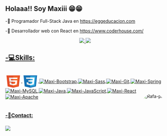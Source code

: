## Holaaa!! Soy Maxiii 😁😁
-🌱 Programador Full-Stack Java en https://eggeducacion.com

-🌱 Desarrollador web con React en https://www.coderhouse.com/

<div align="center">
  <a href="www.linkedin.com/in/maximilianocenteno">
  <img height="130em" src="https://github-readme-stats.vercel.app/api?username=kribly001&show_icons=true&theme=dracula&include_all_commits=true&count_private=true"/>
  <img height="130em" src="https://github-readme-stats.vercel.app/api/top-langs/?username=kribly001&layout=compact&langs_count=7&theme=dracula"/>
</div>
  <h2>-💻Skills:</h2>
  <div style="display: inline_block"><br>
  <img align="center" alt="Maxi-HTML" height="40" width="50" src="https://raw.githubusercontent.com/devicons/devicon/master/icons/html5/html5-original.svg">
  <img align="center" alt="Maxi-CSS" height="40" width="50" src="https://raw.githubusercontent.com/devicons/devicon/master/icons/css3/css3-original.svg">
  <img align="center" alt="Maxi-Bootstrap" height="40" width="50" src="https://cdn.jsdelivr.net/gh/devicons/devicon/icons/bootstrap/bootstrap-original.svg">
  <img align="center" alt="Maxi-Sass" height="40" width="50" src="https://cdn.jsdelivr.net/gh/devicons/devicon/icons/sass/sass-original.svg">
  <img align="center" alt="Maxi-Git" height="40" width="50" src="https://cdn.jsdelivr.net/gh/devicons/devicon/icons/git/git-original.svg">
  <img align="center" alt="Maxi-Spring" height="40" width="50" src="https://cdn.jsdelivr.net/gh/devicons/devicon/icons/spring/spring-original.svg">
  <img align="center" alt="Maxi-MySQL" height="40" width="50" src="https://cdn.jsdelivr.net/gh/devicons/devicon/icons/mysql/mysql-original.svg">
  <img align="center" alt="Maxi-Java" height="40" width="50" src="https://cdn.jsdelivr.net/gh/devicons/devicon/icons/java/java-original.svg">
  <img align="center" alt="Maxi-JavaScript" height="40" width="50" src="https://cdn.jsdelivr.net/gh/devicons/devicon/icons/javascript/javascript-original.svg">
  <img align="center" alt="Maxi-React" height="40" width="50" src="https://cdn.jsdelivr.net/gh/devicons/devicon/icons/react/react-original.svg">
  <img align="center" alt="Maxi-Apache" height="40" width="50" src="https://cdn.jsdelivr.net/gh/devicons/devicon/icons/apache/apache-original-wordmark.svg">
    
  <img align="right" alt="Rafa-pic" height="150" style="border-radius:50px;" src="https://i.imgur.com/oMDofxr.png">
</div>
  <br>
  <h3>-📲Contact:<h3>
  <div> 
  <a href="https://www.linkedin.com/in/maximilianocenteno" target="_blank"><img src="https://img.shields.io/badge/-LinkedIn-%230077B5?style=for-the-badge&logo=linkedin&logoColor=white" target="_blank"></a>   
</div>
